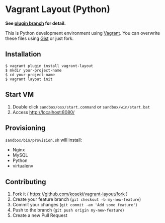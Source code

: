# Vagrant Layout (Python)

**See [plugin branch](https://github.com/koseki/vagrant-layout/tree/plugin) for detail.**

This is Python development environment using [Vagrant](https://www.vagrantup.com/). You can overwrite these files using [Gist](https://gist.github.com/) or just fork.

## Installation

```console
$ vagrant plugin install vagrant-layout
$ mkdir your-project-name
$ cd your-project-name
$ vagrant layout init
```

## Start VM

1. Double click `sandbox/osx/start.command` or `sandbox/win/start.bat`
2. Access [http://localhost:8080/](http://localhost:8080/)

## Provisioning

`sandbox/bin/provision.sh` will install:

 * Nginx
 * MySQL
 * Python
 * virtualenv

## Contributing

1. Fork it ( https://github.com/koseki/vagrant-layout/fork )
2. Create your feature branch (`git checkout -b my-new-feature`)
3. Commit your changes (`git commit -am 'Add some feature'`)
4. Push to the branch (`git push origin my-new-feature`)
5. Create a new Pull Request
